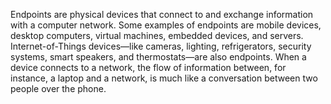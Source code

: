 


Endpoints are physical devices that connect to and exchange information with a computer network. Some examples of endpoints are mobile devices, desktop computers, virtual machines, embedded devices, and servers. Internet-of-Things devices—like cameras, lighting, refrigerators, security systems, smart speakers, and thermostats—are also endpoints. When a device connects to a network, the flow of information between, for instance, a laptop and a network, is much like a conversation between two people over the phone.